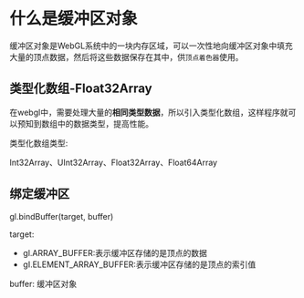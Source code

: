 # 什么是缓冲区对象

缓冲区对象是WebGL系统中的一块内存区域，可以一次性地向缓冲区对象中填充大量的顶点数据，然后将这些数据保存在其中，供`顶点着色器`使用。


## 类型化数组-Float32Array

在webgl中，需要处理大量的**相同类型数据**，所以引入类型化数组，这样程序就可以预知到数组中的数据类型，提高性能。

类型化数组类型: 

Int32Array、UInt32Array、Float32Array、Float64Array

## 绑定缓冲区

gl.bindBuffer(target, buffer)

target:

- gl.ARRAY_BUFFER:表示缓冲区存储的是顶点的数据
- gI.ELEMENT_ARRAY_BUFFER:表示缓冲区存储的是顶点的索引值

buffer: 缓冲区对象


